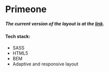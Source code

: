 # Primeone

##### The current version of the layout is at the [link](https://nimbleninja.github.io/primeone/).

#### Tech stack:
- SASS
- HTML5
- BEM
- Adaptive and responsive layout
